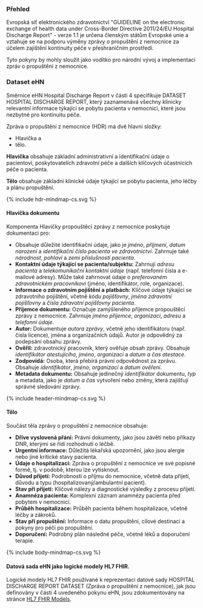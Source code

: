 ### Přehled

Evropská síť elektronického zdravotnictví "GUIDELINE on the electronic exchange of health data under
Cross-Border Directive 2011/24/EU Hospital Discharge Report" - verze 1.1 je určena členským státům Evropské unie a vztahuje se na podporu výměny zprávy o propuštění z nemocnice za účelem zajištění kontinuity péče v přeshraničním prostředí.

Tyto pokyny by mohly sloužit jako vodítko pro národní vývoj a implementaci zpráv o propuštění z nemocnice.

### Dataset eHN

Směrnice eHN Hospital Discharge Report v části 4 specifikuje DATASET HOSPITAL DISCHARGE REPORT, který zaznamenává všechny klinicky relevantní informace týkající se pobytu pacienta v nemocnici, které jsou nezbytné pro kontinuitu péče.

Zpráva o propuštění z nemocnice (HDR) má dvě hlavní složky:

- Hlavička a
- tělo.

**Hlavička** obsahuje základní administrativní a identifikační údaje o pacientovi, poskytovatelích zdravotní péče a dalších klíčových účastnících péče o pacienta.

**Tělo** obsahuje základní klinické údaje týkající se pobytu pacienta, jeho léčby a plánu propuštění.


{% include hdr-mindmap-cs.svg %}

#### Hlavička dokumentu

Komponenta Hlavičky propouštěcí zprávy z nemocnice poskytuje dokumentaci pro:

- Obsahuje důležité identifikační údaje, jako je *jméno*, *příjmení*, *datum narození* a *identifikační číslo pacienta ve zdravotnictví*. Zahrnuje také *národnost*, *pohlaví* a *zemi příslušnosti pacienta*.
- **Kontaktní údaje týkající se pacienta/subjektu:** Zahrnují *adresu pacienta* a *telekomunikační kontaktní údaje* (např. telefonní čísla a e-mailové adresy). Může také zahrnovat údaje o *preferovaném zdravotnickém pracovníkovi* (jméno, identifikátor, role, organizace).
- **Informace o zdravotním pojištění a platbách:** Klíčové údaje týkající se zdravotního pojištění, včetně *kódu pojišťovny*, *jména zdravotní pojišťovny* a *čísla zdravotní pojišťovny pacienta*.
- **Příjemce dokumentu:** Označuje zamýšleného příjemce propouštěcí zprávy z nemocnice. Zahrnuje *jméno příjemce*, *organizaci*, *adresu* a *telefonní údaje*.
- **Autor:** Dokumentuje *autora zprávy*, včetně jeho identifikátoru (např. čísla licence), jména a organizačních údajů. Autor je odpovědný za podepsání obsahu zprávy.
- **Ověřil:** zdravotnický pracovník, který ověřuje obsah zprávy. Obsahuje *identifikátor atestujícího*, *jméno*, *organizaci* a *datum a čas atestace*.
- **Zodpovídá:** Osoba, která přebírá právní odpovědnost za zprávu. Obsahuje *identifikátor*, *jméno*, *organizaci* a *datum ověření*.
- **Metadata dokumentu:** Obsahuje jedinečný *identifikátor* dokumentu, *typ* a metadata, jako je *datum a čas* vytvoření nebo změny, která zajišťují správné sledování zprávy.

{% include header-mindmap-cs.svg %}

#### Tělo

Součást těla zprávy o propuštění z nemocnice obsahuje:

- **Dříve vyslovená přání:** Právní dokumenty, jako jsou závěti nebo příkazy DNR, kterými se řídí rozhodnutí o léčbě.
- **Urgentní informace:** Důležitá lékařská upozornění, jako jsou alergie nebo jiné kritické stavy pacienta.
- **Údaje o hospitalizaci:** Zpráva o propuštění z nemocnice ve své popisné formě, tj. v podobě, kterou lze vytisknout.
- **Důvod přijetí:** Podrobnosti o příjmu do nemocnice, včetně data přijetí, důvodu a typu (hospitalizovaný/ambulantní pacient).
- **Stav při přijetí:** Klíčové nálezy a diagnostické výsledky z procesu přijetí.
- **Anamnéza pacienta:** Komplexní záznam anamnézy pacienta před pobytem v nemocnici.
- **Průběh hospitalizace:** Průběh pacienta během hospitalizace, včetně léčby a zákroků.
- **Stav při propuštění:** Informace o datu propuštění, cílové destinaci a pokyny pro péči po propuštění.
- **Doporučení:** Podrobný plán následné péče, včetně léků a doporučení terapie.

{% include body-mindmap-cs.svg %}


#### Datová sada eHN jako logické modely HL7 FHIR.

Logické modely HL7 FHIR používané k reprezentaci datové sady HOSPITAL DISCHARGE REPORT DATASET (Zpráva o propuštění z nemocnice), jak jsou definovány v části 4 uvedeného pokynu eHN, jsou zdokumentovány na stránce [HL7 FHIR Models](logicalModel.html).
